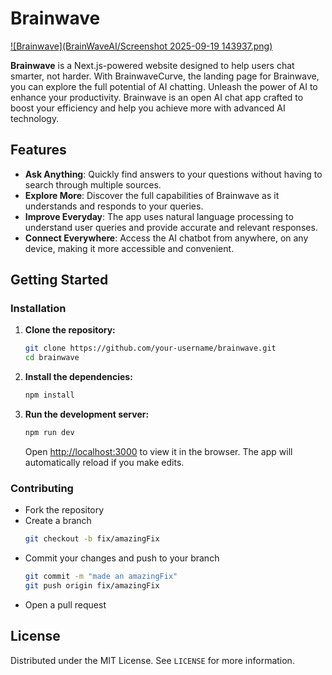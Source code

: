 # Brainwave

[![Brainwave](BrainWaveAI/Screenshot 2025-09-19 143937.png)](brainwave-ai.surge.sh/)

**Brainwave** is a Next.js-powered website designed to help users chat smarter, not harder. With BrainwaveCurve, the landing page for Brainwave, you can explore the full potential of AI chatting. Unleash the power of AI to enhance your productivity. Brainwave is an open AI chat app crafted to boost your efficiency and help you achieve more with advanced AI technology.

## Features

- **Ask Anything**: Quickly find answers to your questions without having to search through multiple sources.
- **Explore More**: Discover the full capabilities of Brainwave as it understands and responds to your queries.
- **Improve Everyday**: The app uses natural language processing to understand user queries and provide accurate and relevant responses.
- **Connect Everywhere**: Access the AI chatbot from anywhere, on any device, making it more accessible and convenient.

## Getting Started

### Installation

1. **Clone the repository:**

   ```bash
   git clone https://github.com/your-username/brainwave.git
   cd brainwave
   ```

2. **Install the dependencies:**

   ```bash
   npm install
   ```

3. **Run the development server:**
   ```bash
   npm run dev
   ```
   Open [http://localhost:3000](http://localhost:3000) to view it in the browser. The app will automatically reload if you make edits.

### Contributing

- Fork the repository
- Create a branch
  ```bash
  git checkout -b fix/amazingFix
  ```
- Commit your changes and push to your branch
  ```bash
  git commit -m "made an amazingFix"
  git push origin fix/amazingFix
  ```
- Open a pull request

## License

Distributed under the MIT License. See `LICENSE` for more information.
